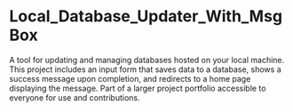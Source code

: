 # Local_Database_Updater_With_MsgBox
A tool for updating and managing databases hosted on your local machine. This project includes an input form that saves data to a database, shows a success message upon completion, and redirects to a home page displaying the message. Part of a larger project portfolio accessible to everyone for use and contributions.
